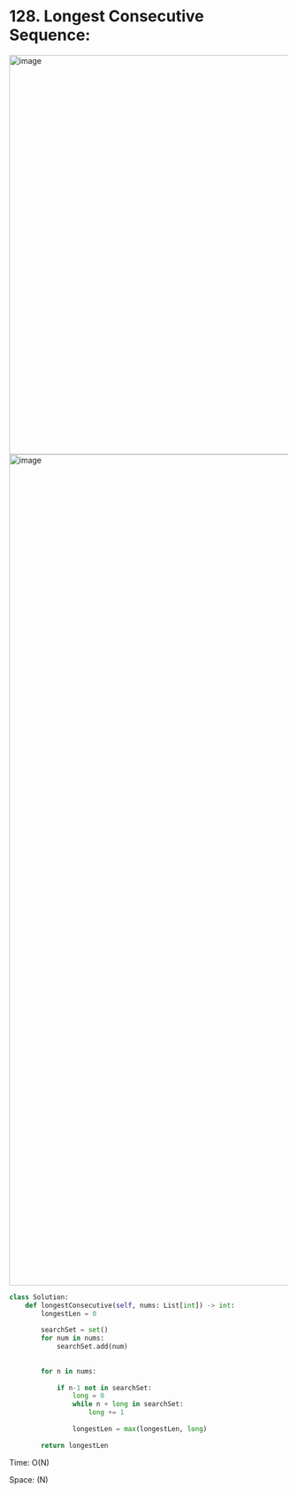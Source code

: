 # 128. Longest Consecutive Sequence:

<img width="721" alt="image" src="https://user-images.githubusercontent.com/35987583/165926308-3db2cb88-87f3-4206-9f70-f959f9b348d6.png">


<img width="1501" alt="image" src="https://user-images.githubusercontent.com/35987583/165926756-1ed4ba6f-437e-4186-aa11-32be0ac3be56.png">

```python
class Solution:
    def longestConsecutive(self, nums: List[int]) -> int:
        longestLen = 0
        
        searchSet = set()
        for num in nums:
            searchSet.add(num)
            
            
        for n in nums:
            
            if n-1 not in searchSet:
                long = 0
                while n + long in searchSet:
                    long += 1
                    
                longestLen = max(longestLen, long)
        
        return longestLen
```

Time: O(N)

Space: (N)
